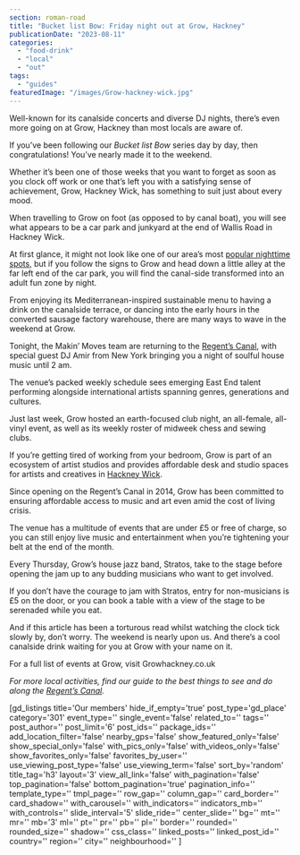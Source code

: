 ```yaml
---
section: roman-road
title: "Bucket list Bow: Friday night out at Grow, Hackney"
publicationDate: "2023-08-11"
categories: 
  - "food-drink"
  - "local"
  - "out"
tags: 
  - "guides"
featuredImage: "/images/Grow-hackney-wick.jpg"
---
```


Well-known for its canalside concerts and diverse DJ nights, there’s even more going on at Grow, Hackney than most locals are aware of.

If you’ve been following our _Bucket list Bow_ series day by day, then congratulations! You’ve nearly made it to the weekend. 

Whether it’s been one of those weeks that you want to forget as soon as you clock off work or one that’s left you with a satisfying sense of achievement, Grow, Hackney Wick, has something to suit just about every mood. 

When travelling to Grow on foot (as opposed to by canal boat), you will see what appears to be a car park and junkyard at the end of Wallis Road in Hackney Wick. 

At first glance, it might not look like one of our area’s most [popular nighttime spots](https://romanroadlondon.com/hackney-wick-bars-restaurants-raves/), but if you follow the signs to Grow and head down a little alley at the far left end of the car park, you will find the canal-side transformed into an adult fun zone by night.

From enjoying its Mediterranean-inspired sustainable menu to having a drink on the canalside terrace, or dancing into the early hours in the converted sausage factory warehouse, there are many ways to wave in the weekend at Grow. 

Tonight, the Makin’ Moves team are returning to the [Regent’s Canal](https://romanroadlondon.com/regents-canal-boat-window-photos-rose-palmer/), with special guest DJ Amir from New York bringing you a night of soulful house music until 2 am. 

The venue’s packed weekly schedule sees emerging East End talent performing alongside international artists spanning genres, generations and cultures. 

Just last week, Grow hosted an earth-focused club night, an all-female, all-vinyl event, as well as its weekly roster of midweek chess and sewing clubs. 

If you’re getting tired of working from your bedroom, Grow is part of an ecosystem of artist studios and provides affordable desk and studio spaces for artists and creatives in [Hackney Wick](https://romanroadlondon.com/hackney-wick-things-to-do/). 

Since opening on the Regent’s Canal in 2014, Grow has been committed to ensuring affordable access to music and art even amid the cost of living crisis. 

The venue has a multitude of events that are under £5 or free of charge, so you can still enjoy live music and entertainment when you’re tightening your belt at the end of the month. 

Every Thursday, Grow’s house jazz band, Stratos, take to the stage before opening the jam up to any budding musicians who want to get involved. 

If you don’t have the courage to jam with Stratos, entry for non-musicians is £5 on the door, or you can book a table with a view of the stage to be serenaded while you eat. 

And if this article has been a torturous read whilst watching the clock tick slowly by, don’t worry. The weekend is nearly upon us. And there’s a cool canalside drink waiting for you at Grow with your name on it. 

For a full list of events at Grow, visit Growhackney.co.uk 

_For more local activities, find our guide to the best things to see and do along the_ [_Regent’s Canal_](https://romanroadlondon.com/regents-canal-what-to-see-do-guide/)_._

\[gd\_listings title='Our members' hide\_if\_empty='true' post\_type='gd\_place' category='301' event\_type='' single\_event='false' related\_to='' tags='' post\_author='' post\_limit='6' post\_ids='' package\_ids='' add\_location\_filter='false' nearby\_gps='false' show\_featured\_only='false' show\_special\_only='false' with\_pics\_only='false' with\_videos\_only='false' show\_favorites\_only='false' favorites\_by\_user='' use\_viewing\_post\_type='false' use\_viewing\_term='false' sort\_by='random' title\_tag='h3' layout='3' view\_all\_link='false' with\_pagination='false' top\_pagination='false' bottom\_pagination='true' pagination\_info='' template\_type='' tmpl\_page='' row\_gap='' column\_gap='' card\_border='' card\_shadow='' with\_carousel='' with\_indicators='' indicators\_mb='' with\_controls='' slide\_interval='5' slide\_ride='' center\_slide='' bg='' mt='' mr='' mb='3' ml='' pt='' pr='' pb='' pl='' border='' rounded='' rounded\_size='' shadow='' css\_class='' linked\_posts='' linked\_post\_id='' country='' region='' city='' neighbourhood='' \]
